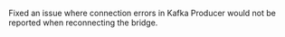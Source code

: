 Fixed an issue where connection errors in Kafka Producer would not be reported when reconnecting the bridge.
